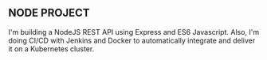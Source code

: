 ## NODE PROJECT
I'm building a NodeJS REST API using Express and ES6 Javascript. Also, I'm doing CI/CD with Jenkins and Docker to automatically integrate and deliver it on a Kubernetes cluster.
